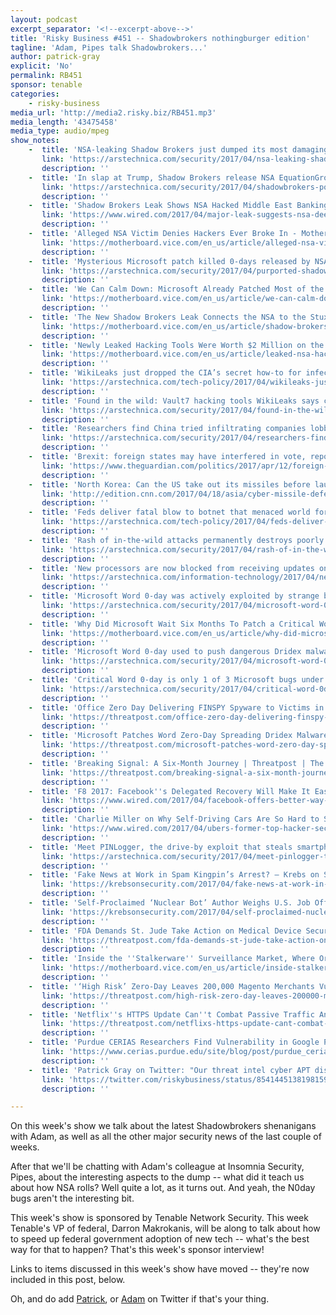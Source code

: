 ```yaml
---
layout: podcast
excerpt_separator: '<!--excerpt-above-->'
title: 'Risky Business #451 -- Shadowbrokers nothingburger edition'
tagline: 'Adam, Pipes talk Shadowbrokers...'
author: patrick-gray
explicit: 'No'
permalink: RB451
sponsor: tenable
categories:
    - risky-business
media_url: 'http://media2.risky.biz/RB451.mp3'
media_length: '43475458'
media_type: audio/mpeg
show_notes:
    -  title: 'NSA-leaking Shadow Brokers just dumped its most damaging release yet | Ars Technica'
       link: 'https://arstechnica.com/security/2017/04/nsa-leaking-shadow-brokers-just-dumped-its-most-damaging-release-yet/'
       description: '' 
    -  title: 'In slap at Trump, Shadow Brokers release NSA EquationGroup files | Ars Technica'
       link: 'https://arstechnica.com/security/2017/04/shadowbrokers-post-password-to-auction-file-of-alleged-nsa-hacking-tools/'
       description: '' 
    -  title: 'Shadow Brokers Leak Shows NSA Hacked Middle East Banking System and Had Major Windows Exploits | WIRED'
       link: 'https://www.wired.com/2017/04/major-leak-suggests-nsa-deep-middle-east-banking-system/'
       description: '' 
    -  title: 'Alleged NSA Victim Denies Hackers Ever Broke In - Motherboard'
       link: 'https://motherboard.vice.com/en_us/article/alleged-nsa-victim-denies-hackers-ever-broke-in'
       description: '' 
    -  title: 'Mysterious Microsoft patch killed 0-days released by NSA-leaking Shadow Brokers | Ars Technica'
       link: 'https://arstechnica.com/security/2017/04/purported-shadow-brokers-0days-were-in-fact-killed-by-mysterious-patch/'
       description: '' 
    -  title: 'We Can Calm Down: Microsoft Already Patched Most of the Shadow Brokers Exploits - Motherboard'
       link: 'https://motherboard.vice.com/en_us/article/we-can-calm-down-microsoft-already-patched-most-of-the-shadow-brokers-exploits'
       description: '' 
    -  title: 'The New Shadow Brokers Leak Connects the NSA to the Stuxnet Cyber Weapon Used on Iran - Motherboard'
       link: 'https://motherboard.vice.com/en_us/article/shadow-brokers-nsa-stuxnet-iran'
       description: '' 
    -  title: 'Newly Leaked Hacking Tools Were Worth $2 Million on the Gray Market - Motherboard'
       link: 'https://motherboard.vice.com/en_us/article/leaked-nsa-hacking-tools-were-worth-2-million'
       description: '' 
    -  title: 'WikiLeaks just dropped the CIA’s secret how-to for infecting Windows | Ars Technica'
       link: 'https://arstechnica.com/tech-policy/2017/04/wikileaks-just-dropped-the-cias-secret-how-to-for-infecting-windows/'
       description: '' 
    -  title: 'Found in the wild: Vault7 hacking tools WikiLeaks says come from CIA | Ars Technica'
       link: 'https://arstechnica.com/security/2017/04/found-in-the-wild-vault7-hacking-tools-wikileaks-attributes-to-the-cia/'
       description: '' 
    -  title: 'Researchers find China tried infiltrating companies lobbying Trump on trade | Ars Technica'
       link: 'https://arstechnica.com/security/2017/04/researchers-find-china-tried-infiltrating-companies-lobbying-trump-on-trade/'
       description: '' 
    -  title: 'Brexit: foreign states may have interfered in vote, report says | Politics | The Guardian'
       link: 'https://www.theguardian.com/politics/2017/apr/12/foreign-states-may-have-interfered-in-brexit-vote-report-says'
       description: '' 
    -  title: 'North Korea: Can the US take out its missiles before launch? - CNN.com'
       link: 'http://edition.cnn.com/2017/04/18/asia/cyber-missile-defense-north-korea/'
       description: '' 
    -  title: 'Feds deliver fatal blow to botnet that menaced world for 7 years | Ars Technica'
       link: 'https://arstechnica.com/tech-policy/2017/04/feds-deliver-fatal-blow-to-botnet-that-menaced-world-for-7-years/'
       description: '' 
    -  title: 'Rash of in-the-wild attacks permanently destroys poorly secured IoT devices | Ars Technica'
       link: 'https://arstechnica.com/security/2017/04/rash-of-in-the-wild-attacks-permanently-destroys-poorly-secured-iot-devices/'
       description: '' 
    -  title: 'New processors are now blocked from receiving updates on old Windows | Ars Technica'
       link: 'https://arstechnica.com/information-technology/2017/04/new-processors-are-now-blocked-from-receiving-updates-on-old-windows/'
       description: '' 
    -  title: 'Microsoft Word 0-day was actively exploited by strange bedfellows | Ars Technica'
       link: 'https://arstechnica.com/security/2017/04/microsoft-word-0day-was-actively-exploited-by-strange-bedfellows/'
       description: '' 
    -  title: 'Why Did Microsoft Wait Six Months To Patch a Critical Word Zero-Day? - Motherboard'
       link: 'https://motherboard.vice.com/en_us/article/why-did-microsoft-wait-six-months-to-patch-a-critical-word-zero-day'
       description: '' 
    -  title: 'Microsoft Word 0-day used to push dangerous Dridex malware on millions | Ars Technica'
       link: 'https://arstechnica.com/security/2017/04/microsoft-word-0day-used-to-push-dangerous-dridex-malware-on-millions/'
       description: '' 
    -  title: 'Critical Word 0-day is only 1 of 3 Microsoft bugs under attack | Ars Technica'
       link: 'https://arstechnica.com/security/2017/04/critical-word-0day-is-only-1-of-3-microsoft-bugs-under-attack/'
       description: '' 
    -  title: 'Office Zero Day Delivering FINSPY Spyware to Victims in Russia | Threatpost | The first stop for security news'
       link: 'https://threatpost.com/office-zero-day-delivering-finspy-spyware-to-victims-in-russia/124939/'
       description: '' 
    -  title: 'Microsoft Patches Word Zero-Day Spreading Dridex Malware | Threatpost | The first stop for security news'
       link: 'https://threatpost.com/microsoft-patches-word-zero-day-spreading-dridex-malware/124906/'
       description: '' 
    -  title: 'Breaking Signal: A Six-Month Journey | Threatpost | The first stop for security news'
       link: 'https://threatpost.com/breaking-signal-a-six-month-journey/124888/'
       description: '' 
    -  title: 'F8 2017: Facebook''s Delegated Recovery Will Make It Easier to Get Back Into Locked Accounts | WIRED'
       link: 'https://www.wired.com/2017/04/facebook-offers-better-way-get-back-locked-apps/'
       description: '' 
    -  title: 'Charlie Miller on Why Self-Driving Cars Are So Hard to Secure From Hackers | WIRED'
       link: 'https://www.wired.com/2017/04/ubers-former-top-hacker-securing-autonomous-cars-really-hard-problem/'
       description: '' 
    -  title: 'Meet PINLogger, the drive-by exploit that steals smartphone PINs | Ars Technica'
       link: 'https://arstechnica.com/security/2017/04/meet-pinlogger-the-drive-by-exploit-that-steals-smartphone-pins/'
       description: '' 
    -  title: 'Fake News at Work in Spam Kingpin’s Arrest? — Krebs on Security'
       link: 'https://krebsonsecurity.com/2017/04/fake-news-at-work-in-spam-kingpins-arrest/'
       description: '' 
    -  title: 'Self-Proclaimed ‘Nuclear Bot’ Author Weighs U.S. Job Offer — Krebs on Security'
       link: 'https://krebsonsecurity.com/2017/04/self-proclaimed-nuclear-bot-author-weighs-u-s-job-offer/'
       description: '' 
    -  title: 'FDA Demands St. Jude Take Action on Medical Device Security | Threatpost | The first stop for security news'
       link: 'https://threatpost.com/fda-demands-st-jude-take-action-on-medical-device-security/124972/'
       description: '' 
    -  title: 'Inside the ''Stalkerware'' Surveillance Market, Where Ordinary People Tap Each Other''s Phones - Motherboard'
       link: 'https://motherboard.vice.com/en_us/article/inside-stalkerware-surveillance-market-flexispy-retina-x'
       description: '' 
    -  title: '‘High Risk’ Zero-Day Leaves 200,000 Magento Merchants Vulnerable | Threatpost | The first stop for security news'
       link: 'https://threatpost.com/high-risk-zero-day-leaves-200000-magento-merchants-vulnerable/124965/'
       description: '' 
    -  title: 'Netflix''s HTTPS Update Can''t Combat Passive Traffic Analysis Attacks | Threatpost | The first stop for security news'
       link: 'https://threatpost.com/netflixs-https-update-cant-combat-passive-traffic-analysis-attacks/124954/'
       description: '' 
    -  title: 'Purdue CERIAS Researchers Find Vulnerability in Google Protocol - CERIAS - Purdue University'
       link: 'https://www.cerias.purdue.edu/site/blog/post/purdue_cerias_researchers_find_vulnerability_in_google_protocol/'
       description: '' 
    -  title: 'Patrick Gray on Twitter: "Our threat intel cyber APT disruption hunt team worked VERY hard on this. The https://t.co/AfUMfSpRrZ quartered rhombus of cyber ownage: https://t.co/lIc4x0aFo3"'
       link: 'https://twitter.com/riskybusiness/status/854144513819815936'
       description: '' 

---
```

On this week's show we talk about the latest Shadowbrokers shenanigans with Adam, as well as all the other major security news of the last couple of weeks.

After that we'll be chatting with Adam's colleague at Insomnia Security, Pipes, about the interesting aspects to the dump -- what did it teach us about how NSA rolls? Well quite a lot, as it turns out. And yeah, the N0day bugs aren't the interesting bit.

This week's show is sponsored by Tenable Network Security. This week Tenable's VP of federal, Darron Makrokanis, will be along to talk about how to speed up federal government adoption of new tech -- what's the best way for that to happen? That's this week's sponsor interview!

Links to items discussed in this week's show have moved -- they're now included in this post, below.

Oh, and do add <a href='https://twitter.com/riskybusiness'>Patrick</a>, or <a href='https://twitter.com/metlstorm'>Adam</a> on Twitter if that's your thing.